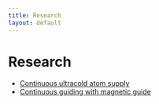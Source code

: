 ```yaml
---
title: Research
layout: default
---
```


# Research
- [Continuous ultracold atom supply](./continuous-source.md)
- [Continuous guiding with magnetic guide](./mag_guide.md)
